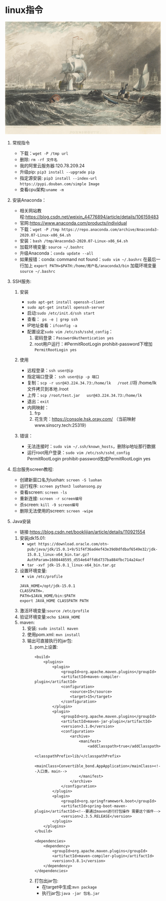 # linux指令
![Image text](./bg.jpg)


1. 常规指令
	* 下载：`wget -P /tmp url`
	* 删除: `rm -rf 文件名`
	* 我的阿里云服务器:120.78.209.24
	* 升级pip: `pip3 install --upgrade pip`
	* 指定源安装: `pip3 install --index-url https://pypi.douban.com/simple Image`
	* 查看cpu架构:`uname -m`
	
2. 安装Anaconda：
	* 相关网站教程:https://blog.csdn.net/weixin_44776894/article/details/106159483
	* 官网:https://www.anaconda.com/products/individual
	* 下载：`wget -P /tmp https://repo.anaconda.com/archive/Anaconda3-2020.07-Linux-x86_64.sh`
	* 安装：`bash /tmp/Anaconda3-2020.07-Linux-x86_64.sh`
	* 加载环境变量: `source ~/.bashrc`
	* 升级Anaconda：`conda update --all`
	* 如果报错：conda: command not found：`sudo vim ~/.bashrc` 在最后一行加上 `export PATH=$PATH:/home/用户名/anaconda3/bin` 加载环境变量`source ~/.bashrc`

3. SSH服务:
	1. 安装
		* `sudo apt-get install openssh-client`
		* `sudo apt-get install openssh-server`
		* 启动:`sudo /etc/init.d/ssh start`
		* 查看：` ps -e | grep ssh`
		* IP地址查看：`ifconfig -a`
		* 配置设定`sudo vim /etc/ssh/sshd_config`：
			1. 密码登录：`PasswordAuthentication yes`
			2. root用户运行：#PermitRootLogin prohibit-password下增加`PermitRootLogin yes`
	2. 使用
		* 远程登录：`ssh user@ip`
		* 指定端口登录： `ssh user@ip -p 端口`
		* 复制：`scp -r usr@43.224.34.73:/home/lk   /root`  //将 /home/lk 文件拷贝到本地 /root 
		* 上传：`scp /root/test.jar   usr@43.224.34.73:/home/lk`
		* 退出：`exit`
		* 内网映射：
			1. frp
			2. 花生壳：https://console.hsk.oray.com/ （当前映射www.sinscry.tech:25319）
	
	3. 错误：
		* 无法连接时：`sudo vim ~/.ssh/known_hosts`，删除ip地址那行数据
		* 运行root用户登录：`sudo vim /etc/ssh/sshd_config` PermitRootLogin prohibit-password改成PermitRootLogin yes

4. 后台服务screen教程:
	* 创建新窗口名为luohan: `screen -S luohan`
	* 运行程序: `screen python3 luohansong.py`
	* 查看screen: `screen -ls`
	* 重新连接: `screen -r screen编号`
	* 杀screen: `kill -9 screen编号`
	* 删除无法使用的screen: `screen -wipe`
	
5. Java安装
	* 链接:https://blog.csdn.net/booklijian/article/details/110921554
	1. 安装jdk15.01:
		* `wget https://download.oracle.com/otn-pub/java/jdk/15.0.1+9/51f4f36ad4ef43e39d0dfdbaf6549e32/jdk-15.0.1_linux-x64_bin.tar.gz?AuthParam=1608448595_d554e64ffd6d737ba884fbc714a24acf`
		*  `tar -xvf jdk-15.0.1_linux-x64_bin.tar.gz`
	2. 设置环境变量:
		* `vim /etc/profile`
		```
		JAVA_HOME=/opt/jdk-15.0.1
		CLASSPATH=.
		PATH=$JAVA_HOME/bin:$PATH
		export JAVA_HOME CLASSPATH PATH
		```
	3. 激活环境变量:`source /etc/profile`
	4. 验证环境变量:`echo $JAVA_HOME`
	5. maven:
		1. 安装: `sudo install maven`
		2. 使用pom.xml: `mvn install`
		3. 输出可直接执行的jar包:
			1. pom上设置:
				```
				<build>
					<plugins>
						<plugin>
							<groupId>org.apache.maven.plugins</groupId>
							<artifactId>maven-compiler-plugin</artifactId>
							<configuration>
								<source>15</source>
								<target>15</target>
							</configuration>
						</plugin>
						<plugin>
							<groupId>org.apache.maven.plugins</groupId>
							<artifactId>maven-jar-plugin</artifactId>
							<version>3.1.0</version>
							<configuration>
								<archive>
									<manifest>
										<addClasspath>true</addClasspath>
										<classpathPrefix>lib/</classpathPrefix>
										<mainClass>Convertible_bond.AppApplication</mainClass><!--入口类，main-->
									</manifest>
								</archive>
							</configuration>
						</plugin>
						<plugin>
							<groupId>org.springframework.boot</groupId>
							<artifactId>spring-boot-maven-plugin</artifactId><!--要通过maven进行打包操作 需要这个插件-->
							<version>2.3.5.RELEASE</version>
						</plugin>
					</plugins>
				</build>
				
				<dependencies>
					<dependency>
						<groupId>org.apache.maven.plugins</groupId>
						<artifactId>maven-compiler-plugin</artifactId>
						<version>3.8.1</version>
					</dependency>
				</dependencies>
				```
			2. 打包出jar包:
				* 在target中生成:`mvn package`
				* 执行jar包:`java -jar 包名.jar`
		
